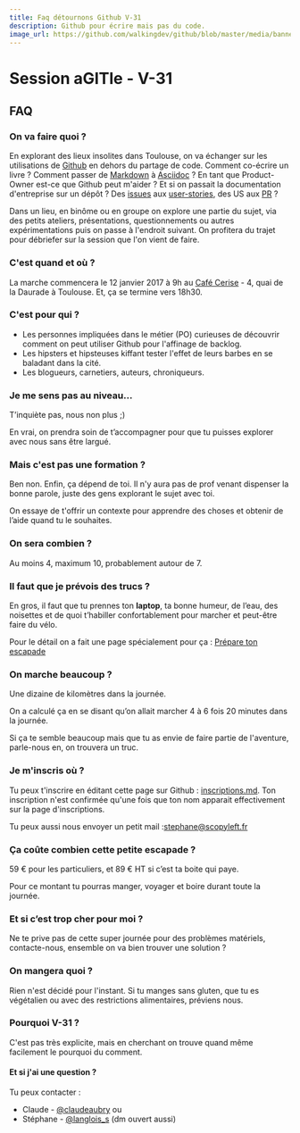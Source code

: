 ```yaml
---
title: Faq détournons Github V-31
description: Github pour écrire mais pas du code.
image_url: https://github.com/walkingdev/github/blob/master/media/banner-morse.png?raw=true
---
```


# Session aGITle - V-31

## FAQ

### On va faire quoi ?

En explorant des lieux insolites dans Toulouse, on va échanger sur les utilisations de [Github](https://github.com) en dehors du partage de code. Comment co-écrire un livre ? Comment passer de [Markdown](https://guides.github.com/features/mastering-markdown) à [Asciidoc](http://asciidoctor.org) ? En tant que Product-Owner est-ce que Github peut m'aider ? Et si on passait la documentation d'entreprise sur un dépôt ? Des [issues](https://guides.github.com/features/issues) aux [user-stories](http://www.aubryconseil.com/post/La-vie-d-une-story), des US aux [PR](https://help.github.com/articles/about-pull-requests) ?

Dans un lieu, en binôme ou en groupe on explore une partie du sujet, via des petits ateliers, présentations, questionnements ou autres expérimentations puis on passe à l'endroit suivant.
On profitera du trajet pour débriefer sur la session que l'on vient de faire.

### C'est quand et où ?

La marche commencera le 12 janvier 2017 à 9h au [Café Cerise](http://www.lecafecerise.fr) - 4, quai de la Daurade à Toulouse. 
Et, ça se termine vers 18h30.

### C'est pour qui ?

- Les personnes impliquées dans le métier (PO) curieuses de découvrir comment on peut utiliser Github pour l'affinage de backlog.
- Les hipsters et hipsteuses kiffant tester l'effet de leurs barbes en se baladant dans la cité.
- Les blogueurs, carnetiers, auteurs, chroniqueurs. 

### Je me sens pas au niveau…

T’inquiète pas, nous non plus ;)

En vrai, on prendra soin de t’accompagner pour que tu puisses explorer avec nous sans être largué.

### Mais c'est pas une formation ?

Ben non. Enfin, ça dépend de toi.  Il n'y aura pas de prof venant dispenser la bonne parole, juste des gens explorant le sujet avec toi.

On essaye de t'offrir un contexte pour apprendre des choses et obtenir de l’aide quand tu le souhaites.

### On sera combien ?

Au moins 4, maximum 10, probablement autour de 7. 

### Il faut que je prévois des trucs ?

En gros, il faut que tu prennes ton **laptop**, ta bonne humeur, de l’eau, des noisettes et de quoi t’habiller confortablement pour marcher et peut-être faire du vélo.

Pour le détail on a fait une page spécialement pour ça : [Prépare ton escapade](http://walkingdev.fr/#walkingdev/github/blob/master/prepare-ton-escapade.md)

### On marche beaucoup ?

Une dizaine de kilomètres dans la journée.

On a calculé ça en se disant qu’on allait marcher 4 à 6 fois 20 minutes dans la journée.

Si ça te semble beaucoup mais que tu as envie de faire partie de l'aventure, parle-nous en, on trouvera un truc.

### Je m'inscris où ?

Tu peux t'inscrire en éditant cette page sur Github : [inscriptions.md](https://github.com/#walkingdev/github/blob/master/inscription.md). Ton inscription n'est confirmée qu'une fois que ton nom apparait effectivement sur la page d'inscriptions.

Tu peux aussi nous envoyer un petit mail :[stephane@scopyleft.fr](mailto:stephane@scopyleft.fr)

### Ça coûte combien cette petite escapade ?

59 € pour les particuliers, et 89 € HT si c’est ta boite qui paye.  

Pour ce montant tu pourras manger, voyager et boire durant toute la journée.


### Et si c’est trop cher pour moi ?

Ne te prive pas de cette super journée pour des problèmes matériels, contacte-nous, ensemble on va bien trouver une solution ?

### On mangera quoi ?

Rien n'est décidé pour l'instant. Si tu manges sans gluten, que tu es végétalien ou avec des restrictions alimentaires, préviens nous.

### Pourquoi V-31 ?

C'est pas très explicite, mais en cherchant on trouve quand même facilement le pourquoi du comment.

#### Et si j'ai une question ?

Tu peux contacter :
- Claude - [@claudeaubry](http://twitter.com/claudeaubry)
ou
- Stéphane - [@langlois_s](http://twitter.com/langlois_s) (dm ouvert aussi) 